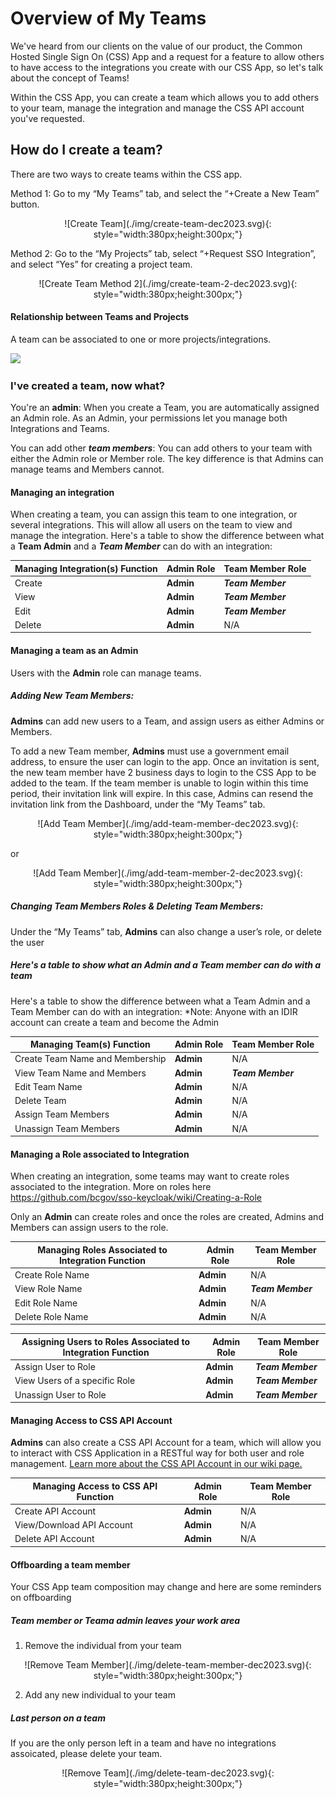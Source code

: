 # Overview of My Teams
We've heard from our clients on the value of our product, the Common Hosted Single Sign On  (CSS) App and a request for a feature to allow others to have access to the integrations you create with our CSS App, so let's talk about the concept of Teams!

Within the CSS App, you can create a team which allows you to add others to your team, manage the integration and manage the CSS API account you've requested.

## How do I create a team?

There are two ways to create teams within the CSS app.

Method 1: Go to my “My Teams” tab, and select the “+Create a New Team” button.
<p style="text-align: center" markdown>
  ![Create Team](./img/create-team-dec2023.svg){: style="width:380px;height:300px;"}
</p>

Method 2: Go to the “My Projects” tab, select “+Request SSO Integration”, and select “Yes” for creating a project team.

<p style="text-align: center" markdown>
  ![Create Team Method 2](./img/create-team-2-dec2023.svg){: style="width:380px;height:300px;"}
</p>

#### Relationship between Teams and Projects

A team can be associated to one or more projects/integrations.

<img width="400" src="https://user-images.githubusercontent.com/56739669/231294189-a9b0ca94-f0da-4a8e-b077-4b082d978533.png">

### I've created a team, now what?

You're an **admin**: When you create a Team, you are automatically assigned an Admin role. As an Admin, your permissions let you manage both Integrations and Teams.

You can add other _**team members**_: You can add others to your team with either the Admin role or Member role. The key difference is that Admins can manage teams and Members cannot.


#### Managing an integration
When creating a team, you can assign this team to one integration, or several integrations. This will allow all users on the team to view and manage the integration. Here's a table to show the difference between what a **Team Admin** and a _**Team Member**_ can do with an integration:

| Managing Integration(s) Function | Admin Role | Team Member Role |
| ----------- | ----------- | ----------- |
| Create | **Admin** | _**Team Member**_ |
| View | **Admin** | _**Team Member**_ |
| Edit   | **Admin** | _**Team Member**_ |
| Delete| **Admin** | N/A     |



#### Managing a team as an Admin
Users with the **Admin** role can manage teams.

##### Adding New Team Members:

**Admins** can add new users to a Team, and assign users as either Admins or Members.

To add a new Team member, **Admins** must use a government email address, to ensure the user can login to the app. Once an invitation is sent, the new team member have 2 business days to login to the CSS App to be added to the team. If the team member is unable to login within this time period, their invitation link will expire. In this case, Admins can resend the invitation link from the Dashboard, under the “My Teams” tab.

<p style="text-align: center" markdown>
  ![Add Team Member](./img/add-team-member-dec2023.svg){: style="width:380px;height:300px;"}
</p>

or

<p style="text-align: center" markdown>
  ![Add Team Member](./img/add-team-member-2-dec2023.svg){: style="width:380px;height:300px;"}
</p>

##### Changing Team Members Roles & Deleting Team Members:

Under the “My Teams” tab, **Admins** can also change a user’s role, or delete the user

##### Here's a table to show what an Admin and a Team member can do with a team

Here's a table to show the difference between what a Team Admin and a Team Member can do with an integration:
*Note: Anyone with an IDIR account can create a team and become the Admin

| Managing Team(s) Function | Admin Role | Team Member Role |
| ----------- | ----------- | ----------- |
| Create Team Name and Membership| **Admin** | N/A |
| View Team Name and Members | **Admin** | _**Team Member**_ |
| Edit Team Name | **Admin** | N/A |
| Delete Team | **Admin** | N/A  |
| Assign Team Members | **Admin** | N/A  |
| Unassign Team Members | **Admin** | N/A  |

#### Managing a Role associated to Integration

When creating an integration, some teams may want to create roles associated to the integration. More on roles here https://github.com/bcgov/sso-keycloak/wiki/Creating-a-Role

Only an **Admin** can create roles and once the roles are created, Admins and Members can assign users to the role.

| Managing Roles Associated to Integration  Function | Admin Role | Team Member Role |
| ----------- | ----------- | ----------- |
| Create Role Name| **Admin** | N/A |
| View Role Name | **Admin** | _**Team Member**_ |
| Edit Role Name | **Admin** | N/A |
| Delete Role Name | **Admin** | N/A  |

| Assigning Users to Roles Associated to Integration Function | Admin Role | Team Member Role |
| ----------- | ----------- | ----------- |
| Assign User to Role | **Admin** | _**Team Member**_ |
| View Users of a specific Role | **Admin** | _**Team Member**_ |
| Unassign User to Role | **Admin** | _**Team Member**_ |


#### Managing Access to CSS API Account

**Admins** can also create a CSS API Account for a team, which will allow you to interact with CSS Application in a RESTful way for both user and role management. [Learn more about the CSS API Account in our wiki page.](https://bcgov.github.io/sso-docs/integrating-your-application/css-app-api)

| Managing Access to CSS API Function | Admin Role | Team Member Role |
| ----------- | ----------- | ----------- |
| Create API Account| **Admin** | N/A |
| View/Download API Account | **Admin** |  N/A |
| Delete API Account | **Admin** | N/A |



#### Offboarding a team member

Your CSS App team composition may change and here are some reminders on offboarding

##### Team member or Teama admin leaves your work area

1. Remove the individual from your team
<p style="text-align: center" markdown>
  ![Remove Team Member](./img/delete-team-member-dec2023.svg){: style="width:380px;height:300px;"}
</p>

2. Add any new individual to your team


##### Last person on a team

If you are the only person left in a team and have no integrations assoicated, please delete your team.
<p style="text-align: center" markdown>
  ![Remove Team](./img/delete-team-dec2023.svg){: style="width:380px;height:300px;"}
</p>
